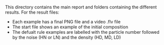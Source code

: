 This directory contains the main report and folders containing the different results.
For the result files:
 - Each example has a final PNG file and a video .flv file
 - The start file shows an example of the initial composition
 - The defualt rule examples are labelled with the particle number followed by the noise (HN or LN) and the density (HD, MD, LD)

